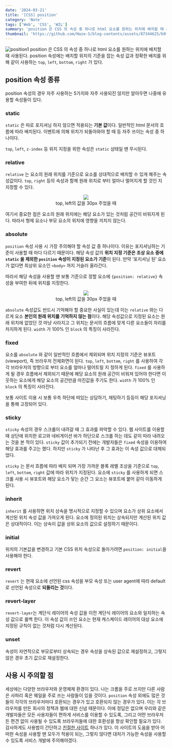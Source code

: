 ```yaml
---
date: '2024-03-21'
title: '[CSS] position'
category: 'Note'
tags: ['Web', 'CSS', 'WIL']
summary: 'position 은 CSS 의 속성 중 하나로 html 요소를 원하는 위치에 배치할 때 사용된다.'
thumbnail: 'https://github.com/Haze-S/blog-contents/assets/87344625/b9fa3bb4-6f82-43d5-a6c2-1a105d2112d9'
---
```


![position1](https://github.com/Haze-S/blog-contents/assets/87344625/b9fa3bb4-6f82-43d5-a6c2-1a105d2112d9)
position 은 CSS 의 속성 중 하나로 html 요소를 원하는 위치에 배치할 때 사용된다. position 속성에는 배치할 위치의 기준을 잡는 속성 값과 정확한 배치를 위해 같이 사용하는 `top`, `left`, `bottom`, `right` 가 있다.

## position 속성 종류

position 속성의 경우 자주 사용하는 5가지와 자주 사용되진 않지만 알아두면 나중에 유용할 속성들이 있다.

### static

`static` 은 따로 포지셔닝 하지 않으면 적용되는 **기본 값**이다. 일반적인 html 문서의 흐름에 따라 배치된다. 이벤트에 의해 위치가 되돌아와야 할 때 등 자주 쓰이는 속성 중 하나이다.

`top`, `left`, `z-index` 등 위치 지정을 위한 속성은 `static` 상태일 땐 무시된다.

### relative

`relative` 는 요소의 원래 위치를 기준으로 요소를 상대적으로 배치할 수 있게 해주는 속성값이다. `top`, `right` 등의 속성과 함께 원래 위치로 부터 얼마나 멀어지게 할 것인 지 지정할 수 있다.

<p align=center>
  <img src="https://github.com/Haze-S/blog-contents/assets/87344625/913be9e2-e369-409d-871b-e3fce4d9d6b8" /><br/>
top, left의 값을 30px 주었을 때
</p>

여기서 중요한 점은 요소의 원래 위치에는 해당 요소가 있는 것처럼 공간이 비워지게 된다. 따라서 형제 요소나 부모 요소의 위치에 영향을 끼치지 않는다.

### absolute

`position` 속성 사용 시 가장 주의해야 할 속성 값 중 하나이다. 이유는 포지셔닝하는 기준이 사용할 때 마다 다르기 때문이다. 해당 속성 값의 **위치 지정 기준은 조상 요소 중에 `static` 을 제외한 `position` 속성이 지정된 요소가 기준**이 된다. 만약 ‘포지셔닝 된’ 요소가 없다면 최상위 요소인 `<body>` 까지 거슬러 올라간다.

따라서 해당 속성을 사용할 땐 보통 기준으로 정할 요소에 `{position: relative}` 속성을 부여한 뒤에 위치를 지정한다.

<p align=center>
  <img src="https://github.com/Haze-S/blog-contents/assets/87344625/e0f93c6d-95b2-4205-824b-1792752c11b2" /><br/>
top, left의 값을 30px 주었을 때
</p>

`absolute` 속성값도 반드시 기억해야 할 중요한 사실이 있는데 이는 `relative` 와는 다르게 요소 **본인의 원래 위치를 기억하지 않는 점**이다. 해당 속성값으로 지정된 요소는 원래 위치에 없었던 것 마냥 사라지고 그 위치는 문서의 흐름에 맞게 다른 요소들이 자리를 차지하게 된다. `width` 가 100% 인 `block` 의 특징이 사라진다.

### fixed

요소를 `absolute` 와 같이 일반적인 흐름에서 제외되며 위치 지정의 기준은 뷰포트(viewport), 즉 브라우저 전체화면이 된다. `top`, `left`, `bottom`, `right` 를 사용하여 각각 브라우저의 방향으로 부터 요소를 얼마나 떨어트릴 지 정하게 된다. `fixed` 를 사용하게 될 경우 흐름에서 제외되기 때문에 해당 요소의 원래 공간이 비워져 있어야 한다면 이웃하는 요소에게 해당 요소의 공간만큼 마진값을 주기도 한다. `width` 가 100% 인 `block` 의 특징이 사라진다.

보통 사이트 이용 시 보통 우측 하단에 떠있는 상담하기, 채팅하기 등등이 해당 포지셔닝을 통해 고정되어 있다.

### sticky

`sticky` 속성의 경우 스크롤이 내려갈 때 그 효과를 파악할 수 있다. 웹 사이트를 이용할 때 상단에 위치한 로고와 네비게이션 바가 하단으로 스크롤 하는 데도 같이 따라 내려오는 것을 본 적이 있다. `sticky` 값이 추가되기 전에는 개발자들은 `fixed` 속성을 이용하여 해당 효과를 주고는 했다. 하지만 `sticky` 가 나타난 후 그 효과는 이 속성 값으로 대체되었다.

`sticky` 는 문서 흐름에 따라 배치 되며 가장 가까운 블록 레벨 조상을 기준으로 `top`, `left`, `bottom`, `right` 값에 따라 위치가 지정된다. 요소에 `sticky` 를 사용하게 되면 스크롤 사용 시 뷰포트와 해당 요소가 닿는 순간 그 요소는 뷰포트에 붙어 같이 이동하게 된다.

### inherit

`inherit` 를 사용하면 위치 상속을 명시적으로 지정할 수 있으며 요소가 상위 요소에서 계산된 위치 속성 값을 가져오게 된다. 요소에 정의된 위치는 상속되지만 계산된 위치 값은 상대적이다. 이는 상속이 값을 상위 요소의 값으로 설정하기 때문이다.

### initial

위치의 기본값을 변경하고 기본 CSS 위치 속성으로 돌아가려면 `position: initial`을 사용해야 한다.

### **revert**

`revert` 는 현재 요소에 선언된 css 속성을 부모 속성 또는 user agent에 따라 default로 선언된 속성으로 **되돌리는 것**이다.

### revert-layer

`revert-layer`는 계단식 레이어의 속성 값을 이전 계단식 레이어의 요소와 일치하는 속성 값으로 롤백 한다. 이 속성 값이 쓰인 요소는 현재 캐스케이드 레이어의 대상 요소에 지정된 규칙이 없는 것처럼 다시 계산된다.

### unset

속성이 자연적으로 부모로부터 상속되는 경우 속성을 상속된 값으로 재설정하고, 그렇지 않은 경우 초기 값으로 재설정한다.

## 사용 시 주의할 점

세상에는 다양한 브라우저와 운영체제 환경이 있다. 나는 크롬을 주로 쓰지만 다른 사람은 사파리 혹은 웨일을 주로 쓰는 사람들이 있을 것이다. `position` 속성 외에도 많은 것들이 각각의 브라우저마다 호환되는 경우가 있고 호환되지 않는 경우가 있다. 이는 각 브라우저를 만든 회사의 정책과 웹에 대한 신념 때문이다. 이에 정답은 없으며 우리와 같은 개발자들은 모든 사용자들이 편하게 서비스를 이용할 수 있도록, 그리고 어떤 브라우저든 편견 없이 사용될 수 있도록 브라우저들에 대한 호환성을 항상 확인할 필요가 있다.
감사하게도 사용법이 간단하고 [친절한 사이트](https://caniuse.com/) 하나가 있다. 이 사이트의 도움을 받아 어떠한 속성을 사용할 땐 모두가 적용이 되는, 그렇지 않다면 대처가 가능한 속성을 사용할 수 있도록 서비스 개발에 주의해야겠다.
